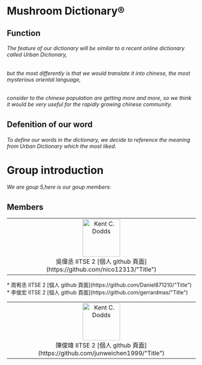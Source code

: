 # Mushroom Dictionary®
## Function 
###### The feature of our dictionary will be similar to a recent online dictionary called Urban Dictionary,
###### but the most differently is that we would translate it into chinese, the most mysterious oriental language,
###### consider to the chinese population are getting more and more, so we think it would be very useful for the rapidly growing chinese community.
## Defenition of our word 
###### To define our words in the dictionary, we decide to reference the meaning from Urban Dictionary which the most liked.
# Group introduction 
###### We are goup 5,here is our goup members: 
## Members


<table><tr><td align="center"><img src="https://www.facebook.com/profile/pic.php?cuid=AYhoRFlAocibibbN781ldYHCLUaaGODJQYYX8SKDxtsuLJm70RYb-S7bdW8m7dQsnxUAT6hnsXoirPBUMlF_2zKOG3l0eW00b23sBWY919cQSdysaWTx2vRvvBC_clzX8ssYCYdFx2jYLnTfXnYyIZ3kwKWsFEDakquXMpUuzATGuPRZF2KFSKvPdyBCC1Q4culcP6Q6johX3PIx2Dpk0OCz19sIF1pUvie-sjBd1WgGqw&square_px=64" width="100px;" alt="Kent C. Dodds"/> <br>吳偉丞   IITSE 2  [個人 github 頁面](https://github.com/nico12313/"Title")</a></td>
<table><tr><td align="center"><img src="https://scontent-tpe1-1.xx.fbcdn.net/v/t1.0-1/p160x160/12642840_1832138107013071_3944121681878206888_n.jpg?_nc_cat=110&_nc_ht=scontent-tpe1-1.xx&oh=3136a9b374db70c47b59d0530d9212a8&oe=5D943B6F" width="100px;" alt="Kent C. Dodds"/> <br>陳俊瑋   IITSE 2  [個人 github 頁面](https://github.com/junweichen1999/"Title")</a></td>
* 周宥丞   IITSE 2  [個人 github 頁面](https://github.com/Daniel871210/"Title")
* 李俊宏   IITSE 2  [個人 github 頁面](https://github.com/gerrardmas/"Title")
